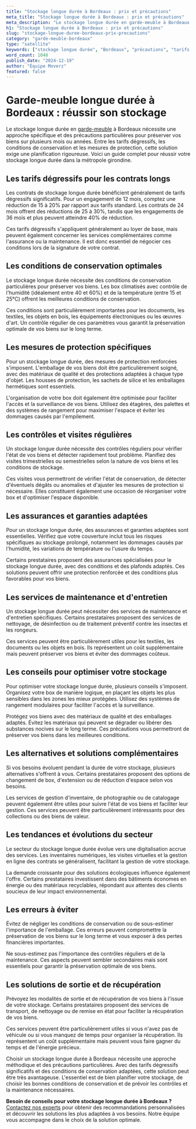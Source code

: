 ```yaml
---
title: "Stockage longue durée à Bordeaux : prix et précautions"
meta_title: "Stockage longue durée à Bordeaux : prix et précautions"
meta_description: "Le stockage longue durée en garde-meuble à Bordeaux nécessite une approche spécifique et des précautions particulières pour préserver vos biens sur pl."
h1: "Stockage longue durée à Bordeaux : prix et précautions"
slug: "stockage-longue-duree-bordeaux-prix-precautions"
category: "garde-meuble-bordeaux"
type: "satellite"
keywords: ["stockage longue durée", "Bordeaux", "précautions", "tarifs dégressifs"]
word_count: 1048
publish_date: "2024-12-19"
author: "Équipe Moverz"
featured: false
---
```



# Garde-meuble longue durée à Bordeaux : réussir son stockage

Le stockage longue durée en [garde-meuble](/blog/garde-meuble-bordeaux/garde-meuble-bordeaux-guide) à Bordeaux nécessite une approche spécifique et des précautions particulières pour préserver vos biens sur plusieurs mois ou années. Entre les tarifs dégressifs, les conditions de conservation et les mesures de protection, cette solution exige une planification rigoureuse. Voici un guide complet pour réussir votre stockage longue durée dans la métropole girondine.

## Les tarifs dégressifs pour les contrats longs

Les contrats de stockage longue durée bénéficient généralement de tarifs dégressifs significatifs. Pour un engagement de 12 mois, comptez une réduction de 15 à 20% par rapport aux tarifs standard. Les contrats de 24 mois offrent des réductions de 25 à 30%, tandis que les engagements de 36 mois et plus peuvent atteindre 40% de réduction.

Ces tarifs dégressifs s'appliquent généralement au loyer de base, mais peuvent également concerner les services complémentaires comme l'assurance ou la maintenance. Il est donc essentiel de négocier ces conditions lors de la signature de votre contrat.

## Les conditions de conservation optimales

Le stockage longue durée nécessite des conditions de conservation particulières pour préserver vos biens. Les box climatisés avec contrôle de l'humidité (idéalement entre 40 et 60%) et de la température (entre 15 et 25°C) offrent les meilleures conditions de conservation.

Ces conditions sont particulièrement importantes pour les documents, les textiles, les objets en bois, les équipements électroniques ou les œuvres d'art. Un contrôle régulier de ces paramètres vous garantit la préservation optimale de vos biens sur le long terme.

## Les mesures de protection spécifiques

Pour un stockage longue durée, des mesures de protection renforcées s'imposent. L'emballage de vos biens doit être particulièrement soigné, avec des matériaux de qualité et des protections adaptées à chaque type d'objet. Les housses de protection, les sachets de silice et les emballages hermétiques sont essentiels.

L'organisation de votre box doit également être optimisée pour faciliter l'accès et la surveillance de vos biens. Utilisez des étagères, des palettes et des systèmes de rangement pour maximiser l'espace et éviter les dommages causés par l'empilement.

## Les contrôles et visites régulières

Un stockage longue durée nécessite des contrôles réguliers pour vérifier l'état de vos biens et détecter rapidement tout problème. Planifiez des visites trimestrielles ou semestrielles selon la nature de vos biens et les conditions de stockage.

Ces visites vous permettront de vérifier l'état de conservation, de détecter d'éventuels dégâts ou anomalies et d'ajuster les mesures de protection si nécessaire. Elles constituent également une occasion de réorganiser votre box et d'optimiser l'espace disponible.

## Les assurances et garanties adaptées

Pour un stockage longue durée, des assurances et garanties adaptées sont essentielles. Vérifiez que votre couverture inclut tous les risques spécifiques au stockage prolongé, notamment les dommages causés par l'humidité, les variations de température ou l'usure du temps.

Certains prestataires proposent des assurances spécialisées pour le stockage longue durée, avec des conditions et des plafonds adaptés. Ces solutions peuvent offrir une protection renforcée et des conditions plus favorables pour vos biens.

## Les services de maintenance et d'entretien

Un stockage longue durée peut nécessiter des services de maintenance et d'entretien spécifiques. Certains prestataires proposent des services de nettoyage, de désinfection ou de traitement préventif contre les insectes et les rongeurs.

Ces services peuvent être particulièrement utiles pour les textiles, les documents ou les objets en bois. Ils représentent un coût supplémentaire mais peuvent préserver vos biens et éviter des dommages coûteux.

## Les conseils pour optimiser votre stockage

Pour optimiser votre stockage longue durée, plusieurs conseils s'imposent. Organisez votre box de manière logique, en plaçant les objets les plus sensibles dans les zones les mieux protégées. Utilisez des systèmes de rangement modulaires pour faciliter l'accès et la surveillance.

Protégez vos biens avec des matériaux de qualité et des emballages adaptés. Évitez les matériaux qui peuvent se dégrader ou libérer des substances nocives sur le long terme. Ces précautions vous permettront de préserver vos biens dans les meilleures conditions.

## Les alternatives et solutions complémentaires

Si vos besoins évoluent pendant la durée de votre stockage, plusieurs alternatives s'offrent à vous. Certains prestataires proposent des options de changement de box, d'extension ou de réduction d'espace selon vos besoins.

Les services de gestion d'inventaire, de photographie ou de catalogage peuvent également être utiles pour suivre l'état de vos biens et faciliter leur gestion. Ces services peuvent être particulièrement intéressants pour des collections ou des biens de valeur.

## Les tendances et évolutions du secteur

Le secteur du stockage longue durée évolue vers une digitalisation accrue des services. Les inventaires numériques, les visites virtuelles et la gestion en ligne des contrats se généralisent, facilitant la gestion de votre stockage.

La demande croissante pour des solutions écologiques influence également l'offre. Certains prestataires investissent dans des bâtiments économes en énergie ou des matériaux recyclables, répondant aux attentes des clients soucieux de leur impact environnemental.

## Les erreurs à éviter

Évitez de négliger les conditions de conservation ou de sous-estimer l'importance de l'emballage. Ces erreurs peuvent compromettre la préservation de vos biens sur le long terme et vous exposer à des pertes financières importantes.

Ne sous-estimez pas l'importance des contrôles réguliers et de la maintenance. Ces aspects peuvent sembler secondaires mais sont essentiels pour garantir la préservation optimale de vos biens.

## Les solutions de sortie et de récupération

Prévoyez les modalités de sortie et de récupération de vos biens à l'issue de votre stockage. Certains prestataires proposent des services de transport, de nettoyage ou de remise en état pour faciliter la récupération de vos biens.

Ces services peuvent être particulièrement utiles si vous n'avez pas de véhicule ou si vous manquez de temps pour organiser la récupération. Ils représentent un coût supplémentaire mais peuvent vous faire gagner du temps et de l'énergie précieux.

Choisir un stockage longue durée à Bordeaux nécessite une approche méthodique et des précautions particulières. Avec des tarifs dégressifs significatifs et des conditions de conservation adaptées, cette solution peut être très avantageuse. L'essentiel est de bien planifier votre stockage, de choisir les bonnes conditions de conservation et de prévoir les contrôles et la maintenance nécessaires.

**Besoin de conseils pour votre stockage longue durée à Bordeaux ?** [Contactez nos experts](/contact) pour obtenir des recommandations personnalisées et découvrir les solutions les plus adaptées à vos besoins. Notre équipe vous accompagne dans le choix de la solution optimale.
